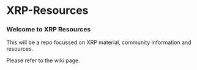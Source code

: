 # XRP-Resources

### Welcome to XRP Resources

This will be a repo focussed on XRP material, community information and resources.

Please refer to the wiki page.
